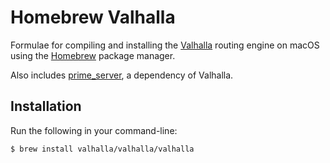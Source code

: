 # Homebrew Valhalla

Formulae for compiling and installing the [Valhalla](https://github.com/valhalla/valhalla)
routing engine on macOS using the [Homebrew](https://brew.sh/) package manager.

Also includes [prime_server](https://github.com/kevinkreiser/prime_server), a dependency of Valhalla.

## Installation

Run the following in your command-line:

    $ brew install valhalla/valhalla/valhalla

